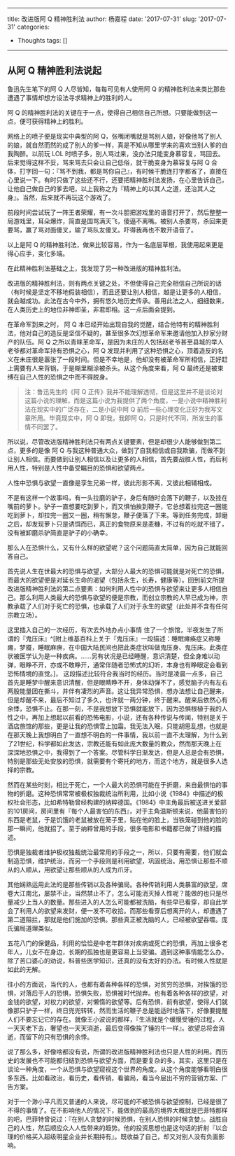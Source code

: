 
---
title: 改进版阿 Q 精神胜利法
author: 杨嘉程
date: '2017-07-31'
slug: '2017-07-31'
categories:
  - Thoughts
tags: []
---

## 从阿 Q 精神胜利法说起

鲁迅先生笔下的阿 Q 人尽皆知，每每可见有人使用阿 Q 的精神胜利法来类比那些遭遇了事情却想方设法寻求精神上的胜利的人。

阿 Q 的精神胜利法的关键在于一点，使得自己相信自己所想。只要能做到这一点，便可获得精神上的胜利。

网络上的喷子便是现实中典型的阿 Q，张嘴闭嘴就是骂别人娘，好像他骂了别人的娘，就自然而然的成了别人的爹一样，真是不知从哪里学来的喜欢当别人爹的自我陶醉。以前玩 LOL 时喷子多，别人骂过来，没办法只能变身慕容复，骂回去。后来觉得这样不妥，骂来骂去只会让自己低俗，就干脆变身为慕容复与阿 Q 合体，打字回一句：『骂不到我，都是骂你自己』，有时候干脆连打字都省了，直接在心里说一下。有时只做了这些还不行，还要把精神胜利法发扬，在心里告诉自己，让他自己做自己的爹去吧，以上我称之为『精神上的以其人之道，还治其人之身』。当然，后来就不再玩这个游戏了。

前段时间尝试玩了一阵王者荣耀，有一次斗胆把游戏里的语音打开了，然后整整一局游戏里，耳朵爆炸，简直是国骂满天飞，傻逼不离嘴。被别人杀要骂，杀回来更要骂，赢了骂对面傻叉，输了骂队友傻叉。吓得我再也不敢开语音了。

以上是阿 Q 的精神胜利法，做来比较容易，作为一名底层草根，我使用起来更是得心应手，变化多端。

在此精神胜利法基础之上，我发现了另一种改进版的精神胜利法。

改进版的精神胜利法，则有两点关键之处，不但使得自己完全相信自己所说的话（有时候是坚定不移地假装相信），而且还要让别人相信，越是让更多的人相信，就会越成功。此法在古今中外，拥有悠久地历史传承。善用此法之人，细细数来，在人类历史上的地位非神即圣，非君即相。这一点后面会提到。

在革命军到来之时， 阿 Q 本已经开始出现自我的觉醒，结合他特有的精神胜利法，他对自己的造反是坚信不疑的，甚至很多次幻想革命军来邀请他加入抄家分财产的队伍。阿 Q 之所以青睐革命军，是因为未庄的人包括赵老爷甚至县城的举人老爷都对革命军持有恐惧之心，阿 Q 发现并利用了这种恐惧之心，顶着造反的名义在未庄很是嚣张了一段时间。但是不幸地是，他却没有被革命军所相信，正好赶上需要有人来背锅，于是糊里糊涂被杀头。从这个角度来看，阿 Q 最终还是被束缚在自己人性的恐惧之中而不得脱身。

> 注：鲁迅先生的《阿 Q 正传》我并不能理解透彻，但是这里并不是谈论对这篇小说的理解，而是这篇小说为我提供了两个角度，一是小说中精神胜利法在现实中的广泛存在，二是小说中阿 Q 前后一些心理变化正好为我写文章所用。毕竟现实中，阿 Q 即我，我即阿 Q，只是时代不同，所发生的事情不同罢了。

所以说，尽管改进版精神胜利法只有两点关键要素，但是却很少人能够做到第二点，更多的是像 阿 Q 与我这种普通大众，做到了自我相信或自我欺骗，而做不到让别人相信。而要做到让别人相信以及让更多的人相信，首先要战胜人性，而后利用人性，特别是人性中备受瞩目的恐惧和欲望两点。

人性中恐惧与欲望一直像是孪生兄弟一样，彼此形影不离，又彼此相辅相成。

不是有这样一个故事吗，有一头拉磨的驴子，身后有随时会落下的鞭子，以及挂在嘴前的萝卜。驴子一直想要吃到萝卜，而又惧怕挨到鞭子，它总想着拉完这一圈能吃到萝卜，却拉完一圈又一圈，稍有懈怠，鞭子便落了下来。等到任务完成，卸磨之后，却发现萝卜只是诱饵而已，真正的食物原来是麦糠，不过有的吃就不错了，没有被卸磨杀驴简直是驴子的小确幸。

那么人在恐惧什么，又有什么样的欲望呢？这个问题简直太简单，因为自己就能回答自己。

首先说人生在世最大的恐惧与欲望，大部分人最大的恐惧可能就是对死亡的恐惧，而最大的欲望便是对延长生命的渴望（包括永生，长寿，健康等）。回到前文所提改进版精神胜利法的第二点要素：如何利用人性中的恐惧与欲望来让更多人相信自己。那么利用人类最大的恐惧与欲望的便是宗教，而创立宗教的人早已成为神，宗教承载了人们对于死亡的恐惧，也承载了人们对于永生的欲望（此处并不含有任何宗教立场）。

这里插入自己的一次经历，有次去外地办点小事情 住了一个旅馆，半夜发生了所谓的『鬼压床』^[附上维基百科上关于『鬼压床』一段描述：睡眠瘫痪症又称睡瘫，梦魇，睡眠麻痹，在中国大陆民间也把此类症状叫做鬼压身、鬼压床。此类症状被医学认为是一种疾病。......另有状况是已经睡醒，意识清楚，但全身难以动弹，眼睁不开，亦或不敢睁开，通常伴随者恐怖式的幻听，本身也有睁眼定会看到恐怖情境的直觉。]， 这段描述比较符合我当时的经历。当时是凌晨一点多，自己首先是睡梦中醒来意识清醒，但是眼睛睁不开，身体动弹不了，感觉脑子内有左右两股能量团在撕斗，并伴有凄烈的声音。这让我异常恐惧，想办法想让自己醒来，但是却醒不来，最后不知过了多久，也许就一两分钟，终于醒来。醒来后依然心有余悸，恐惧不止。在那一刻，不是我想放下恐惧就能放下，因为恐惧根植于我的人性之中。再加上想起以前看的恐怖电影，小说，还有各种传说与传闻，特别是关于酒店旅馆的那些，更是让我的恐惧雪上加霜。我无法入眠，只能胡思乱想，也就是在那天晚上我想明白了一直想不明白的一件事情，我以前一直不太理解，为什么到了21世纪，科学都如此发达，宗教还能有如此庞大数量的教众，然而那天晚上在深深地恐惧之中，我得到了一个答案。尽管科学日渐发达，但是人总是会有恐惧，特别是那些无处安放的恐惧，就需要有个寄托的地方，而这个地方，就是很多人选择的宗教。

然而在某些时刻，相比于死亡，一个人最大的恐惧可能在于折磨，来自最惧怕的事物的折磨。这种恐惧常常被极权独裁统治所利用，比如小说《1984》中描述的极权社会形态，比如希特勒曾经构建的纳粹德国。《1984》中主角最后被送进关爱部的101房间，房间里有『每个人最害怕的东西』，对于主角温斯顿来说，他最害怕的东西是老鼠，于是饥饿的老鼠被放在笼子里，贴在他的脸上，当铁笼碰到他的脸的那一瞬间，他就招了。至于纳粹曾用的手段，很多电影和书籍都已做了详细的描述。

恐惧是独裁者维护极权独裁统治最常用的手段之一，所以，只要有需要，他们就会制造恐惧，维护统治，而另一个手段则是利用欲望，巩固统治。用恐惧让那些不顺从的人顺从，用欲望让那些顺从的人成为爪牙。

其他娴熟运用此法的是那些传销以及各种骗局。各种传销利用人类暴富的欲望，席卷大江南北，屡禁不止，当然禁止不了，怎么可能消灭掉人性呢？能做的也只是尽量减少上当人的数量。那些进入的人怎么可能都被洗脑，有些早已看穿，却自此学会了利用人的欲望来发财，便一发不可收拾。而那些看穿后想离开的人，却遭遇了第二道阻拦，那就是他们施加的恐惧。那些真正被洗脑的人，已经被欲望吞噬。庞氏骗局道理类似。

五花八门的保健品，利用的恰恰是中老年群体对疾病或死亡的恐惧，再加上很多老年人，儿女不在身边，长期的孤独也是更容易上当受骗。遇到这种事情能怎么办，除了苦口婆心的劝说，科普些医学知识，还真的没有太好的办法。有时候人性就是如此的无解。

往小的方面说，当代的人，也都有着各种各样的恐惧，对贫穷的恐惧，对挨饿的恐惧，对落后于人的恐惧，恐惧失败，恐惧被时代抛弃。也有着各种各样的欲望，对金钱的欲望，对权力的欲望，对懒惰的欲望等。后有恐惧，前有欲望，使得人们就像那只驴子一样，终日兜兜转转，然而生活的鞭子总是能适时地落下，好像要提醒人们不要忘记它的存在。就像王小波说的那样，『生活就是个缓慢受锤的过程，人一天天老下去，奢望也一天天消逝，最后变得像挨了锤的牛一样』。欲望总将会消逝，而留下的只有恐惧的余悸。

说了那么多，好像啥都没有说，所谓的改进版精神胜利法也只是人性的利用。而历史的发展也不可能都归结到恐惧与欲望方面，而是要复杂的多。其实，这里只是在谈论一种角度，一个从恐惧与欲望窥视这个世界的角度。从这个角度能够看明白很多东西。比如看政治，看历史，看传销，看骗局，看当今层出不穷的营销方案、广告方案。

对于一个渺小平凡而又普通的人来说，尽可能的不被恐惧与欲望控制，已经是很了不得的事情了。在不影响他人的情况下，能做到的最高的境界大概就是巴菲特那样的吧，巴菲特曾说过：『在别人贪婪的时候恐惧，在别人恐惧的时候贪婪』。战胜自己的人性，然后顺应众人人性带来的趋势。他的投资思想也是这句话的折射『以合理的价格买入超级明星企业并长期持有』。既收益了自己，却又对别人没有负面影响。
